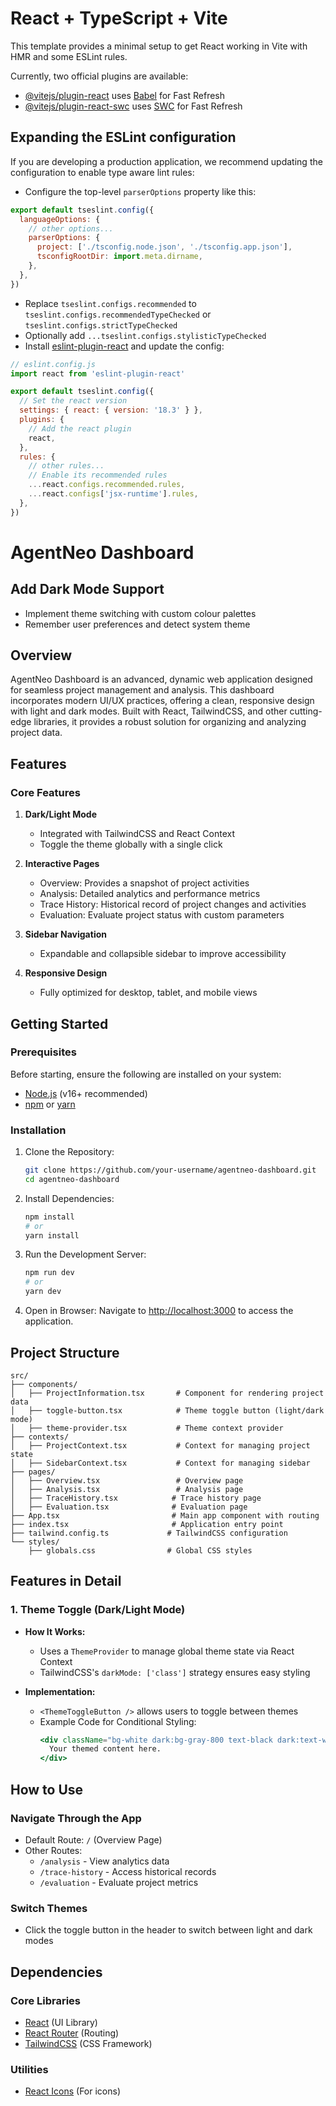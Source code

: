 # React + TypeScript + Vite

This template provides a minimal setup to get React working in Vite with HMR and some ESLint rules.

Currently, two official plugins are available:

- [@vitejs/plugin-react](https://github.com/vitejs/vite-plugin-react/blob/main/packages/plugin-react/README.md) uses [Babel](https://babeljs.io/) for Fast Refresh
- [@vitejs/plugin-react-swc](https://github.com/vitejs/vite-plugin-react-swc) uses [SWC](https://swc.rs/) for Fast Refresh

## Expanding the ESLint configuration

If you are developing a production application, we recommend updating the configuration to enable type aware lint rules:

- Configure the top-level `parserOptions` property like this:

```js
export default tseslint.config({
  languageOptions: {
    // other options...
    parserOptions: {
      project: ['./tsconfig.node.json', './tsconfig.app.json'],
      tsconfigRootDir: import.meta.dirname,
    },
  },
})
```

- Replace `tseslint.configs.recommended` to `tseslint.configs.recommendedTypeChecked` or `tseslint.configs.strictTypeChecked`
- Optionally add `...tseslint.configs.stylisticTypeChecked`
- Install [eslint-plugin-react](https://github.com/jsx-eslint/eslint-plugin-react) and update the config:

```js
// eslint.config.js
import react from 'eslint-plugin-react'

export default tseslint.config({
  // Set the react version
  settings: { react: { version: '18.3' } },
  plugins: {
    // Add the react plugin
    react,
  },
  rules: {
    // other rules...
    // Enable its recommended rules
    ...react.configs.recommended.rules,
    ...react.configs['jsx-runtime'].rules,
  },
})
```

# AgentNeo Dashboard

## Add Dark Mode Support
- Implement theme switching with custom colour palettes
- Remember user preferences and detect system theme

## Overview
AgentNeo Dashboard is an advanced, dynamic web application designed for seamless project management and analysis. This dashboard incorporates modern UI/UX practices, offering a clean, responsive design with light and dark modes. Built with React, TailwindCSS, and other cutting-edge libraries, it provides a robust solution for organizing and analyzing project data.

## Features

### Core Features

1. **Dark/Light Mode**
   - Integrated with TailwindCSS and React Context
   - Toggle the theme globally with a single click

2. **Interactive Pages**
   - Overview: Provides a snapshot of project activities
   - Analysis: Detailed analytics and performance metrics
   - Trace History: Historical record of project changes and activities
   - Evaluation: Evaluate project status with custom parameters

3. **Sidebar Navigation**
   - Expandable and collapsible sidebar to improve accessibility

4. **Responsive Design**
   - Fully optimized for desktop, tablet, and mobile views

## Getting Started

### Prerequisites
Before starting, ensure the following are installed on your system:
- [Node.js](https://nodejs.org/) (v16+ recommended)
- [npm](https://www.npmjs.com/) or [yarn](https://yarnpkg.com/)

### Installation

1. Clone the Repository:
   ```bash
   git clone https://github.com/your-username/agentneo-dashboard.git
   cd agentneo-dashboard
   ```

2. Install Dependencies:
   ```bash
   npm install
   # or
   yarn install
   ```

3. Run the Development Server:
   ```bash
   npm run dev
   # or
   yarn dev
   ```

4. Open in Browser:
   Navigate to [http://localhost:3000](http://localhost:3000) to access the application.

## Project Structure

```
src/
├── components/
│   ├── ProjectInformation.tsx       # Component for rendering project data
│   ├── toggle-button.tsx            # Theme toggle button (light/dark mode)
│   ├── theme-provider.tsx           # Theme context provider
├── contexts/
│   ├── ProjectContext.tsx           # Context for managing project state
│   ├── SidebarContext.tsx           # Context for managing sidebar
├── pages/
│   ├── Overview.tsx                 # Overview page
│   ├── Analysis.tsx                 # Analysis page
│   ├── TraceHistory.tsx            # Trace history page
│   ├── Evaluation.tsx              # Evaluation page
├── App.tsx                         # Main app component with routing
├── index.tsx                       # Application entry point
├── tailwind.config.ts             # TailwindCSS configuration
└── styles/
    ├── globals.css                # Global CSS styles
```

## Features in Detail

### 1. Theme Toggle (Dark/Light Mode)
- **How It Works:**
  - Uses a `ThemeProvider` to manage global theme state via React Context
  - TailwindCSS's `darkMode: ['class']` strategy ensures easy styling

- **Implementation:**
  - `<ThemeToggleButton />` allows users to toggle between themes
  - Example Code for Conditional Styling:
    ```jsx
    <div className="bg-white dark:bg-gray-800 text-black dark:text-white">
      Your themed content here.
    </div>
    ```

## How to Use

### Navigate Through the App
- Default Route: `/` (Overview Page)
- Other Routes:
  - `/analysis` - View analytics data
  - `/trace-history` - Access historical records
  - `/evaluation` - Evaluate project metrics

### Switch Themes
- Click the toggle button in the header to switch between light and dark modes

## Dependencies

### Core Libraries
- [React](https://reactjs.org/) (UI Library)
- [React Router](https://reactrouter.com/) (Routing)
- [TailwindCSS](https://tailwindcss.com/) (CSS Framework)

### Utilities
- [React Icons](https://react-icons.github.io/react-icons/) (For icons)


